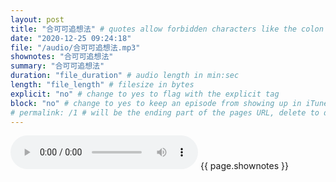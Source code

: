 ```yaml
---
layout: post
title: "合可可追想法" # quotes allow forbidden characters like the colon
date: "2020-12-25 09:24:18"
file: "/audio/合可可追想法.mp3"
shownotes: "合可可追想法"
summary: "合可可追想法"
duration: "file_duration" # audio length in min:sec
length: "file_length" # filesize in bytes
explicit: "no" # change to yes to flag with the explicit tag
block: "no" # change to yes to keep an episode from showing up in iTunes
# permalink: /1 # will be the ending part of the pages URL, delete to default to the title
---
```


<audio controls>
<source src="{{site.url}}{{site.baseurl}}{{ page.file }}" type="audio/x-mp3">
Your browser does not support the audio element.
</audio>
{{ page.shownotes }}
